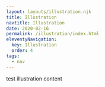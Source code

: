 ```yaml
---
layout: layouts/illustration.njk
title: Illustration
navtitle: Illustration
date: 2020-02-16
permalink: /illustration/index.html
eleventyNavigation:
  key: Illustration
  order: 4
tags:
  - nav
---
```


test illustration content